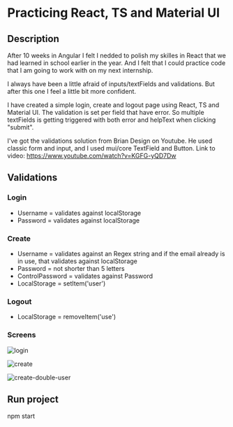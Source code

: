 # Practicing React, TS and Material UI

## Description

After 10 weeks in Angular I felt I nedded to polish my skilles in React that we had learned in school earlier in the year.
And I felt that I could practice code that I am going to work with on my next internship.

I always have been a little afraid of inputs/textFields and validations. But after this one I feel a little bit more confident.

I have created a simple login, create and logout page using React, TS and Material UI.
The validation is set per field that have error. So multiple textFields is getting triggered with both error and helpText when clicking "submit".

I've got the validations solution from Brian Design on Youtube. He used classic form and input, and I used mui/core TextField and Button.
Link to video: https://www.youtube.com/watch?v=KGFG-yQD7Dw

## Validations

### Login

- Username = validates against localStorage
- Password = validates against localStorage

### Create

- Username = validates against an Regex string and if the email already is in use, that validates against localStorage
- Password = not shorter than 5 letters
- ControlPassword = validates against Password
- LocalStorage = setItem('user')

### Logout
- LocalStorage = removeItem('use')

### Screens

![login](https://user-images.githubusercontent.com/70426543/144493232-80b11362-4470-4168-9702-f4d26840208e.PNG)

![create](https://user-images.githubusercontent.com/70426543/144493301-a73bcd93-8f8d-46d5-9126-789ee5be3c7d.PNG)

![create-double-user](https://user-images.githubusercontent.com/70426543/144493330-51b107d6-1e33-4301-a66e-8b56c5178554.PNG)

## Run project 

npm start

